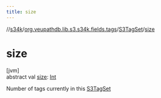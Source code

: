 ```yaml
---
title: size
---
```

//[s34k](../../../index.html)/[org.veupathdb.lib.s3.s34k.fields.tags](../index.html)/[S3TagSet](index.html)/[size](size.html)



# size



[jvm]\
abstract val [size](size.html): [Int](https://kotlinlang.org/api/latest/jvm/stdlib/kotlin/-int/index.html)



Number of tags currently in this [S3TagSet](index.html)





